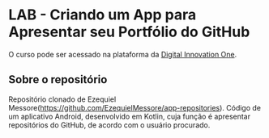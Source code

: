 # LAB - Criando um App para Apresentar seu Portfólio do GitHub
O curso pode ser acessado na plataforma da [Digital Innovation One](https://digitalinnovation.one/).

## Sobre o repositório
Repositório clonado de Ezequiel Messore(https://github.com/EzequielMessore/app-repositories). Código de um aplicativo Android, desenvolvido em Kotlin, cuja função é apresentar repositórios do GitHub, de acordo com o usuário procurado.



